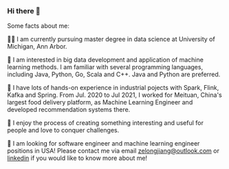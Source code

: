 ### Hi there 👋

Some facts about me:

👨‍🎓 I am currently pursuing master degree in data science at University of Michigan, Ann Arbor. 

🥑 I am interested in big data development and application of machine learning methods. I am familiar with several programming languages, including Java, Python, Go, Scala and C++. Java and Python are preferred. 

🐼 I have lots of hands-on experience in industrial pojects with Spark, Flink, Kafka and Spring. From Jul. 2020 to Jul 2021, I worked for Meituan, China's largest food delivery platform, as Machine Learning Engineer and developed recommendation systems there.

🥰 I enjoy the process of creating something interesting and useful for people and love to conquer challenges.

🔎 I am looking for software engineer and machine learning engineer positions in USA! Please contact me via email zelongjiang@outlook.com or [linkedin](https://www.linkedin.com/in/zelong-zane-jiang-49b388168/) if you would like to know more about me!

<!--
**kungtalon/kungtalon** is a ✨ _special_ ✨ repository because its `README.md` (this file) appears on your GitHub profile.

Here are some ideas to get you started:

- 🔭 I’m currently working on ...
- 🌱 I’m currently learning ...
- 👯 I’m looking to collaborate on ...
- 🤔 I’m looking for help with ...
- 💬 Ask me about ...
- 📫 How to reach me: ...
- 😄 Pronouns: ...
- ⚡ Fun fact: ...
-->
